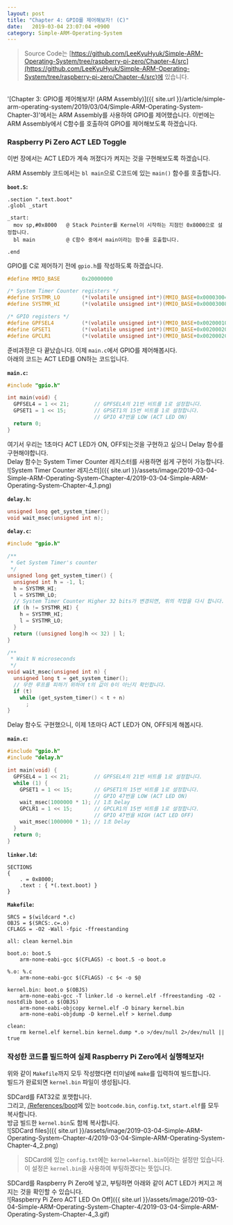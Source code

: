 ```yaml
---
layout: post
title: "Chapter 4: GPIO를 제어해보자! (C)"
date:   2019-03-04 23:07:04 +0900
category: Simple-ARM-Operating-System
---
```


> Source Code는 [https://github.com/LeeKyuHyuk/Simple-ARM-Operating-System/tree/raspberry-pi-zero/Chapter-4/src](https://github.com/LeeKyuHyuk/Simple-ARM-Operating-System/tree/raspberry-pi-zero/Chapter-4/src)에 있습니다.

<br>
'[Chapter 3: GPIO를 제어해보자! (ARM Assembly)]({{ site.url }}/article/simple-arm-operating-system/2019/03/04/Simple-ARM-Operating-System-Chapter-3)'에서는 ARM Assembly를 사용하여 GPIO를 제어했습니다.  
이번에는 ARM Assembly에서 C함수를 호출하여 GPIO를 제어해보도록 하겠습니다.

### Raspberry Pi Zero ACT LED Toggle

이번 장에서는 ACT LED가 계속 꺼졌다가 켜지는 것을 구현해보도록 하겠습니다.  

ARM Assembly 코드에서는 `bl main`으로 C코드에 있는 `main()` 함수를 호출합니다.

**`boot.S`:**  
```assembly
.section ".text.boot"
.globl _start

_start:
  mov sp,#0x8000   @ Stack Pointer를 Kernel이 시작하는 지점인 0x8000으로 설정합니다.
  bl main          @ C함수 중에서 main이라는 함수를 호출합니다.

.end
```

GPIO를 C로 제어하기 전에 `gpio.h`를 작성하도록 하겠습니다.  

```c
#define MMIO_BASE       0x20000000

/* System Timer Counter registers */
#define SYSTMR_LO       (*(volatile unsigned int*)(MMIO_BASE+0x00003004))
#define SYSTMR_HI       (*(volatile unsigned int*)(MMIO_BASE+0x00003008))

/* GPIO registers */
#define GPFSEL4         (*(volatile unsigned int*)(MMIO_BASE+0x00200010))
#define GPSET1          (*(volatile unsigned int*)(MMIO_BASE+0x00200020))
#define GPCLR1          (*(volatile unsigned int*)(MMIO_BASE+0x0020002C))
```

준비과정은 다 끝났습니다. 이제 `main.c`에서 GPIO를 제어해봅시다.  
아래의 코드는 ACT LED를 ON하는 코드입니다.  

**`main.c`:**  
```c
#include "gpio.h"

int main(void) {
  GPFSEL4 = 1 << 21;        // GPFSEL4의 21번 비트를 1로 설정합니다.
  GPSET1 = 1 << 15;         // GPSET1의 15번 비트를 1로 설정합니다.
                            // GPIO 47번을 LOW (ACT LED ON)
  return 0;
}
```

여기서 우리는 1초마다 ACT LED가 ON, OFF되는것을 구현하고 싶으니 Delay 함수를 구현해야합니다.  
Delay 함수는 System Timer Counter 레지스터를 사용하면 쉽게 구현이 가능합니다.
![System Timer Counter 레지스터]({{ site.url }}/assets/image/2019-03-04-Simple-ARM-Operating-System-Chapter-4/2019-03-04-Simple-ARM-Operating-System-Chapter-4_1.png)  

**`delay.h`:**
```c
unsigned long get_system_timer();
void wait_msec(unsigned int n);
```

**`delay.c`:**
```c
#include "gpio.h"

/**
 * Get System Timer's counter
 */
unsigned long get_system_timer() {
  unsigned int h = -1, l;
  h = SYSTMR_HI;
  l = SYSTMR_LO;
  // System Timer Counter Higher 32 bits가 변경되면, 위의 작업을 다시 합니다.
  if (h != SYSTMR_HI) {
    h = SYSTMR_HI;
    l = SYSTMR_LO;
  }
  return ((unsigned long)h << 32) | l;
}

/**
 * Wait N microseconds
 */
void wait_msec(unsigned int n) {
  unsigned long t = get_system_timer();
  // 무한 루프를 피하기 위하여 t의 값이 0이 아닌지 확인합니다.
  if (t)
    while (get_system_timer() < t + n)
      ;
}
```

Delay 함수도 구현했으니, 이제 1초마다 ACT LED가 ON, OFF되게 해봅시다.

**`main.c`:**  
```c
#include "gpio.h"
#include "delay.h"

int main(void) {
  GPFSEL4 = 1 << 21;        // GPFSEL4의 21번 비트를 1로 설정합니다.
  while (1) {
    GPSET1 = 1 << 15;       // GPSET1의 15번 비트를 1로 설정합니다.
                            // GPIO 47번을 LOW (ACT LED ON)
    wait_msec(1000000 * 1); // 1초 Delay
    GPCLR1 = 1 << 15;       // GPCLR1의 15번 비트를 1로 설정합니다.
                            // GPIO 47번을 HIGH (ACT LED OFF)
    wait_msec(1000000 * 1); // 1초 Delay
  }
  return 0;
}
```

**`linker.ld`:**  
```
SECTIONS
{
    . = 0x8000;
    .text : { *(.text.boot) }
}
```

**`Makefile`:**  
```
SRCS = $(wildcard *.c)
OBJS = $(SRCS:.c=.o)
CFLAGS = -O2 -Wall -fpic -ffreestanding

all: clean kernel.bin

boot.o: boot.S
	arm-none-eabi-gcc $(CFLAGS) -c boot.S -o boot.o

%.o: %.c
	arm-none-eabi-gcc $(CFLAGS) -c $< -o $@

kernel.bin: boot.o $(OBJS)
	arm-none-eabi-gcc -T linker.ld -o kernel.elf -ffreestanding -O2 -nostdlib boot.o $(OBJS)
	arm-none-eabi-objcopy kernel.elf -O binary kernel.bin
	arm-none-eabi-objdump -D kernel.elf > kernel.dump

clean:
	rm kernel.elf kernel.bin kernel.dump *.o >/dev/null 2>/dev/null || true
```

### 작성한 코드를 빌드하여 실제 Raspberry Pi Zero에서 실행해보자!

위와 같이 `Makefile`까지 모두 작성했다면 터미널에 `make`를 입력하여 빌드합니다.  
빌드가 완료되면 `kernel.bin` 파일이 생성됩니다.

SDCard를 FAT32로 포맷합니다.  
그리고, [/References/boot](https://github.com/LeeKyuHyuk/Simple-ARM-Operating-System/tree/raspberry-pi-zero/References/boot)에 있는 `bootcode.bin`, `config.txt`, `start.elf`를 모두 복사합니다.  
방금 빌드한 `kernel.bin`도 함께 복사합니다.  
![SDCard files]({{ site.url }}/assets/image/2019-03-04-Simple-ARM-Operating-System-Chapter-4/2019-03-04-Simple-ARM-Operating-System-Chapter-4_2.png)  
> SDCard에 있는 `config.txt`에는 `kernel=kernel.bin`이라는 설정만 있습니다. 이 설정은 `kernel.bin`을 사용하여 부팅하겠다는 뜻입니다.

SDCard를 Raspberry Pi Zero에 넣고, 부팅하면 아래와 같이 ACT LED가 켜지고 꺼지는 것을 확인할 수 있습니다.  
![Raspberry Pi Zero ACT LED On Off]({{ site.url }}/assets/image/2019-03-04-Simple-ARM-Operating-System-Chapter-4/2019-03-04-Simple-ARM-Operating-System-Chapter-4_3.gif)
